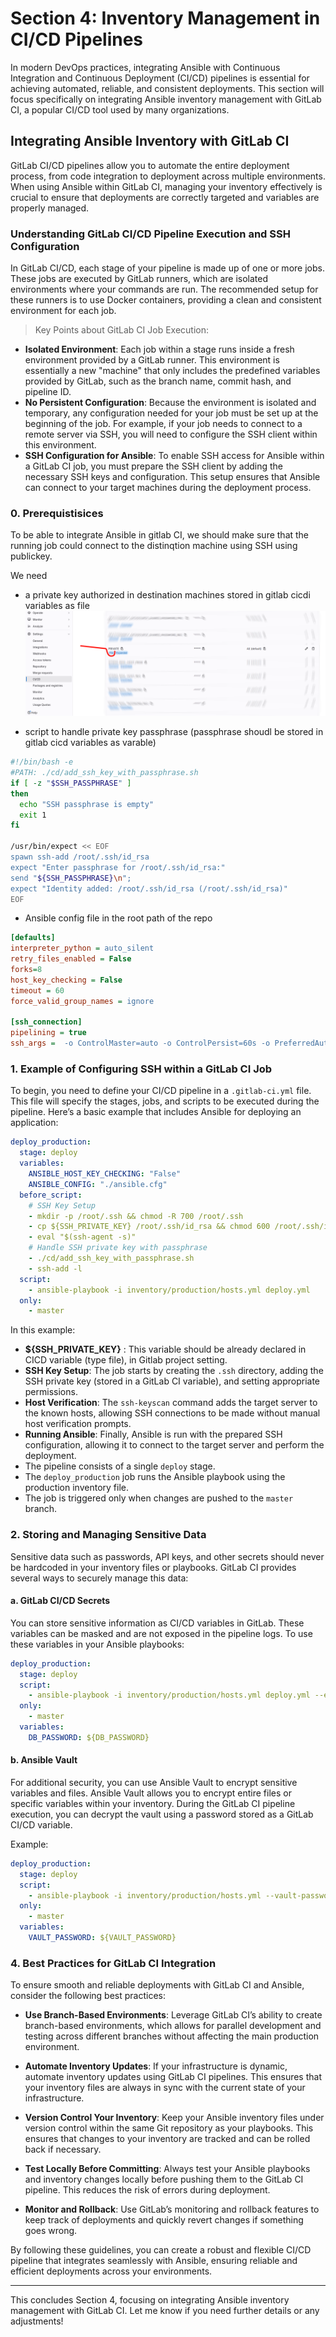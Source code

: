# Section 4: Inventory Management in CI/CD Pipelines

In modern DevOps practices, integrating Ansible with Continuous Integration and Continuous Deployment (CI/CD) pipelines is essential for achieving automated, reliable, and consistent deployments. This section will focus specifically on integrating Ansible inventory management with GitLab CI, a popular CI/CD tool used by many organizations.

## Integrating Ansible Inventory with GitLab CI

GitLab CI/CD pipelines allow you to automate the entire deployment process, from code integration to deployment across multiple environments. When using Ansible within GitLab CI, managing your inventory effectively is crucial to ensure that deployments are correctly targeted and variables are properly managed.

### Understanding GitLab CI/CD Pipeline Execution and SSH Configuration

In GitLab CI/CD, each stage of your pipeline is made up of one or more jobs. These jobs are executed by GitLab runners, which are isolated environments where your commands are run. The recommended setup for these runners is to use Docker containers, providing a clean and consistent environment for each job.

>Key Points about GitLab CI Job Execution:

- **Isolated Environment**: Each job within a stage runs inside a fresh environment provided by a GitLab runner. This environment is essentially a new "machine" that only includes the predefined variables provided by GitLab, such as the branch name, commit hash, and pipeline ID.
- **No Persistent Configuration**: Because the environment is isolated and temporary, any configuration needed for your job must be set up at the beginning of the job. For example, if your job needs to connect to a remote server via SSH, you will need to configure the SSH client within this environment.
- **SSH Configuration for Ansible**: To enable SSH access for Ansible within a GitLab CI job, you must prepare the SSH client by adding the necessary SSH keys and configuration. This setup ensures that Ansible can connect to your target machines during the deployment process.

### 0. Prerequistisices

To be able to integrate Ansible in gitlab CI, we should make sure that the running job could connect to the distinqtion machine using SSH using publickey.

We need 
- a private key authorized in destination machines stored in gitlab cicdi variables as file
![alt text](<img/Screenshot from 2024-08-29 15-31-01.png>)

- script to handle private key passphrase (passphrase shoudl be stored in gitlab cicd variables as varable)
```bash
#!/bin/bash -e
#PATH: ./cd/add_ssh_key_with_passphrase.sh
if [ -z "$SSH_PASSPHRASE" ]
then
  echo "SSH passphrase is empty"
  exit 1
fi

/usr/bin/expect << EOF
spawn ssh-add /root/.ssh/id_rsa
expect "Enter passphrase for /root/.ssh/id_rsa:"
send "${SSH_PASSPHRASE}\n";
expect "Identity added: /root/.ssh/id_rsa (/root/.ssh/id_rsa)"
EOF

``` 
- Ansible config file in the root path of the repo
```ini
[defaults]
interpreter_python = auto_silent
retry_files_enabled = False
forks=8
host_key_checking = False
timeout = 60
force_valid_group_names = ignore

[ssh_connection]
pipelining = true
ssh_args =  -o ControlMaster=auto -o ControlPersist=60s -o PreferredAuthentications=publickey
```


### 1. Example of Configuring SSH within a GitLab CI Job

To begin, you need to define your CI/CD pipeline in a `.gitlab-ci.yml` file. This file will specify the stages, jobs, and scripts to be executed during the pipeline. Here’s a basic example that includes Ansible for deploying an application:

```yaml
deploy_production:
  stage: deploy
  variables: 
    ANSIBLE_HOST_KEY_CHECKING: "False"
    ANSIBLE_CONFIG: "./ansible.cfg"
  before_script:
    # SSH Key Setup
    - mkdir -p /root/.ssh && chmod -R 700 /root/.ssh
    - cp ${SSH_PRIVATE_KEY} /root/.ssh/id_rsa && chmod 600 /root/.ssh/id_rsa
    - eval "$(ssh-agent -s)"
    # Handle SSH private key with passphrase
    - ./cd/add_ssh_key_with_passphrase.sh
    - ssh-add -l
  script:
    - ansible-playbook -i inventory/production/hosts.yml deploy.yml
  only:
    - master
```

In this example:
- **${SSH_PRIVATE_KEY}** : This variable should be already declared in CICD variable (type file), in Gitlab project setting.
- **SSH Key Setup**: The job starts by creating the `.ssh` directory, adding the SSH private key (stored in a GitLab CI variable), and setting appropriate permissions.
- **Host Verification**: The `ssh-keyscan` command adds the target server to the known hosts, allowing SSH connections to be made without manual host verification prompts.
- **Running Ansible**: Finally, Ansible is run with the prepared SSH configuration, allowing it to connect to the target server and perform the deployment.
- The pipeline consists of a single `deploy` stage.
- The `deploy_production` job runs the Ansible playbook using the production inventory file.
- The job is triggered only when changes are pushed to the `master` branch.

### 2. Storing and Managing Sensitive Data

Sensitive data such as passwords, API keys, and other secrets should never be hardcoded in your inventory files or playbooks. GitLab CI provides several ways to securely manage this data:

#### a. GitLab CI/CD Secrets
You can store sensitive information as CI/CD variables in GitLab. These variables can be masked and are not exposed in the pipeline logs. To use these variables in your Ansible playbooks:

```yaml
deploy_production:
  stage: deploy
  script:
    - ansible-playbook -i inventory/production/hosts.yml deploy.yml --extra-vars "db_password=$DB_PASSWORD"
  only:
    - master
  variables:
    DB_PASSWORD: ${DB_PASSWORD}
```

#### b. Ansible Vault
For additional security, you can use Ansible Vault to encrypt sensitive variables and files. Ansible Vault allows you to encrypt entire files or specific variables within your inventory. During the GitLab CI pipeline execution, you can decrypt the vault using a password stored as a GitLab CI/CD variable.

Example:
```yaml
deploy_production:
  stage: deploy
  script:
    - ansible-playbook -i inventory/production/hosts.yml --vault-password-file <(echo $VAULT_PASSWORD) deploy.yml
  only:
    - master
  variables:
    VAULT_PASSWORD: ${VAULT_PASSWORD}
```

### 4. Best Practices for GitLab CI Integration

To ensure smooth and reliable deployments with GitLab CI and Ansible, consider the following best practices:

- **Use Branch-Based Environments**: Leverage GitLab CI’s ability to create branch-based environments, which allows for parallel development and testing across different branches without affecting the main production environment.
  
- **Automate Inventory Updates**: If your infrastructure is dynamic, automate inventory updates using GitLab CI pipelines. This ensures that your inventory files are always in sync with the current state of your infrastructure.

- **Version Control Your Inventory**: Keep your Ansible inventory files under version control within the same Git repository as your playbooks. This ensures that changes to your inventory are tracked and can be rolled back if necessary.

- **Test Locally Before Committing**: Always test your Ansible playbooks and inventory changes locally before pushing them to the GitLab CI pipeline. This reduces the risk of errors during deployment.

- **Monitor and Rollback**: Use GitLab’s monitoring and rollback features to keep track of deployments and quickly revert changes if something goes wrong.

By following these guidelines, you can create a robust and flexible CI/CD pipeline that integrates seamlessly with Ansible, ensuring reliable and efficient deployments across your environments.

---

This concludes Section 4, focusing on integrating Ansible inventory management with GitLab CI. Let me know if you need further details or any adjustments!